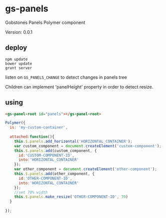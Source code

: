 # gs-panels

Gobstones Panels Polymer component

Version: 0.0.1

## deploy

```
npm update
bower update
grunt server
```

listen on `GS_PANELS_CHANGE` to detect changes in panels tree

Children can implement 'panelHeight' property in order to detect resize.

## using

```html
<gs-panel-root id="panels"></gs-panel-root>
```

```javascript
Polymer({
  is: 'my-custom-container',
  
  attached:function(){
    this.$.panels.add_horizontal('HORIZONTAL_CONTAINER');
    var custom_component = document.createElement('custom-component');
    this.$.panels.add(custom_component, {
      id:'CUSTOM-COMPONENT-ID', 
      into:'HORIZONTAL_CONTAINER'
    });
    var other_component = document.createElement('other-component');
    this.$.panels.add(other_component, {
      id:'OTHER-COMPONENT-ID', 
      into:'HORIZONTAL_CONTAINER'
    });
    //set 70% width
    this.$.panels.make_resize('OTHER-COMPONENT-ID', 70)
  }
    
});
```
